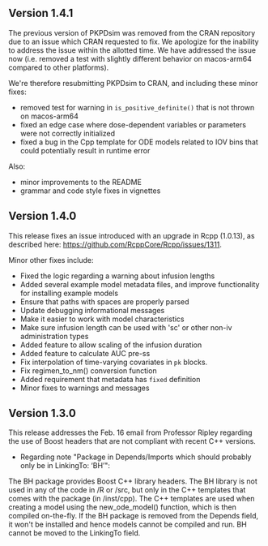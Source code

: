 ## Version 1.4.1

The previous version of PKPDsim was removed from the CRAN repository due to an 
issue which CRAN requested to fix. We apologize for the inability to address the
issue within the allotted time. We have addressed the issue now (i.e. removed a 
test with slightly different behavior on macos-arm64 compared to other 
platforms).

We're therefore resubmitting PKPDsim to CRAN, and including these minor fixes:

- removed test for warning in `is_positive_definite()` that is not thrown on macos-arm64
- fixed an edge case where dose-dependent variables or parameters were not correctly initialized
- fixed a bug in the Cpp template for ODE models related to IOV bins that could potentially result in runtime error

Also:
- minor improvements to the README
- grammar and code style fixes in vignettes

## Version 1.4.0

This release fixes an issue introduced with an upgrade in Rcpp (1.0.13), as described here: https://github.com/RcppCore/Rcpp/issues/1311.

Minor other fixes include:
- Fixed the logic regarding a warning about infusion lengths
- Added several example model metadata files, and improve functionality for installing example models
- Ensure that paths with spaces are properly parsed
- Update debugging informational messages
- Make it easier to work with model characteristics
- Make sure infusion length can be used with 'sc' or other non-iv administration types
- Added feature to allow scaling of the infusion duration
- Added feature to calculate AUC pre-ss
- Fix interpolation of time-varying covariates in `pk` blocks.
- Fix regimen_to_nm() conversion function
- Added requirement that metadata has `fixed` definition
- Minor fixes to warnings and messages

## Version 1.3.0

This release addresses the Feb. 16 email from Professor Ripley regarding the use
of Boost headers that are not compliant with recent C++ versions.

- Regarding note "Package in Depends/Imports which should probably only be in LinkingTo: ‘BH’":

The BH package provides Boost C++ library headers. The BH library is not used in any of the code in /R or /src, but only in the C++ templates that comes with the package (in /inst/cpp). The C++ templates are used when creating a model using the new_ode_model() function, which is then compiled on-the-fly. If the BH package is removed from the Depends field, it won't be installed and hence models cannot be compiled and run. BH cannot be moved to the LinkingTo field.

